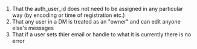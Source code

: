 1. That the auth_user_id does not need to be assigned in any particular way (by encoding or time of registration etc.)
2. That any user in a DM is treated as an "owner" and can edit anyone else's messages
3. That if a user sets thier email or handle to what it is currently there is no error